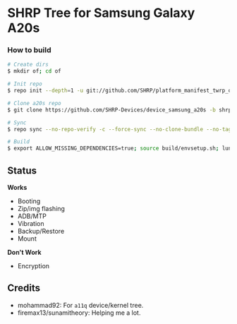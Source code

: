 # SHRP Tree for Samsung Galaxy A20s

### How to build ###

```bash
# Create dirs
$ mkdir of; cd of

# Init repo
$ repo init --depth=1 -u git://github.com/SHRP/platform_manifest_twrp_omni -b v3_9.0

# Clone a20s repo
$ git clone https://github.com/SHRP-Devices/device_samsung_a20s -b shrp-9.0 device/samsung/a20s

# Sync
$ repo sync --no-repo-verify -c --force-sync --no-clone-bundle --no-tags --optimized-fetch --prune -j`nproc`

# Build
$ export ALLOW_MISSING_DEPENDENCIES=true; source build/envsetup.sh; lunch omni_a20s-eng; mka recoveryimage
```

## Status

**Works**

- Booting
- Zip/img flashing
- ADB/MTP
- Vibration
- Backup/Restore
- Mount

**Don't Work**

- Encryption

## Credits
* mohammad92: For ```a11q``` device/kernel tree.
* firemax13/sunamitheory: Helping me a lot.
